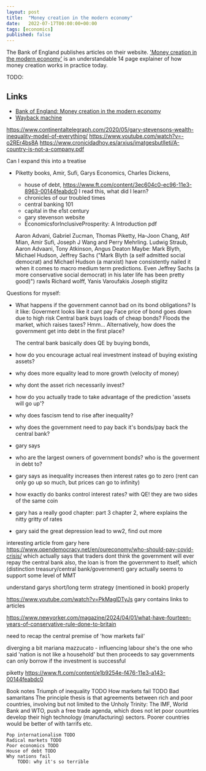 ```yaml
---
layout: post
title:  "Money creation in the modern economy"
date:   2022-07-17T00:00:00+00:00
tags: [economics]
published: false
---
```


The Bank of England publishes articles on their website. ['Money creation in the modern economy'](https://www.bankofengland.co.uk/quarterly-bulletin/2014/q1/money-creation-in-the-modern-economy) is an understandable 14 page explainer of how money creation works in practice today.

TODO:

## Links

- [Bank of England: Money creation in the modern economy](https://www.bankofengland.co.uk/quarterly-bulletin/2014/q1/money-creation-in-the-modern-economy)
- [Wayback machine](<https://web.archive.org/web/20220531180345/https://www.bankofengland.co.uk/quarterly-bulletin/2014/q1/money-creation-in-the-modern-economy>)

https://www.continentaltelegraph.com/2020/05/gary-stevensons-wealth-inequality-model-of-everything/
https://www.youtube.com/watch?v=-o2REr4bs8A
https://www.cronicidadhoy.es/arxius/imatgesbutlleti/A-country-is-not-a-company.pdf


Can I expand this into a treatise
- Piketty books, Amir, Sufi, Garys Economics, Charles Dickens, 
    - house of debt, https://www.ft.com/content/3ec604c0-ec96-11e3-8963-00144feabdc0
        I read this, what did I learn?
    - chronicles of our troubled times
    - central banking 101
    - capital in the e1st century 
    - gary stevenson website
    - EconomicsforInclusiveProsperity: A Introduction pdf

    Aaron Advani, Gabriel Zucman, Thomas Piketty, Ha-Joon Chang, Atif Mian, Amir Sufi,
    Joseph J Wang and Perry Mehrling. Ludwig Straub, Aaron Advaani, Tony Atkinson, Angus Deaton
    Maybe: Mark Blyth, Michael Hudson, Jeffrey Sachs ("Mark Blyth (a self admitted social democrat) and Michael Hudson (a marxist) have consistently nailed it when it comes to macro medium term predictions. Even Jeffrey Sachs (a more conservative social democrat) in his later life has been pretty good)")
    rawls
    Richard wolff, Yanis Varoufakis
    Joseph stiglitz

Questions for myself:
- What happens if the government cannot bad on its bond obligations?
    Is it like:
        Goverment looks like it cant pay
        Face price of bond goes down due to high risk
        Central bank buys loads of cheap bonds?
        Floods the market, which raises taxes? 
        Hmm...
    Alternatively, how does the government get into debt in the first place?
         


    The central bank basically does QE by buying bonds, 
- how do you encourage actual real investment instead of buying existing assets?
- why does more equality lead to more growth
    (velocity of money)
- why dont the asset rich necessarily invest?
- how do you actually trade to take advantage of the prediction 'assets will go up'?
- why does fascism tend to rise after inequality?
- why does the government need to pay back it's bonds/pay back the central bank?
- gary says
- who are the largest owners of government bonds? who is the goverment in debt to?
- gary says as inequality increases then interest rates go to zero
    (rent can only go up so much, but prices can go to infinity)
- how exactly do banks control interest rates?
    with QE! they are two sides of the same coin
- gary has a really good chapter: part 3 chapter 2, where explains the nitty gritty of rates
- gary said the great depression lead to ww2, find out more

interesting article from gary here
    https://www.opendemocracy.net/en/oureconomy/who-should-pay-covid-crisis/
    which actually says that traders dont think the government will ever repay the central bank
    also, the loan is from the government to itself, which  (distinction treasury/central bank/government)
    gary actually seems to support some level of MMT

understand garys short/long term strategy (mentioned in book) properly

https://www.youtube.com/watch?v=PkMaglDTyJs gary
    contains links to articles

https://www.newyorker.com/magazine/2024/04/01/what-have-fourteen-years-of-conservative-rule-done-to-britain

need to recap the central premise of 'how markets fail'

diverging a bit mariana mazzucato - influencing labour
    she's the one who said 'nation is not like a household'
    but then proceeds to say governments can only borrow if the investment is successful

piketty
    https://www.ft.com/content/e1b9254e-f476-11e3-a143-00144feabdc0

Book notes
    Triumph of inequality TODO
    How markets fail TODO
    Bad samaritans
        The principle thesis is that agreements between rich and poor countries, involving but not limited to the Unholy Trinity: The IMF, World Bank and WTO, push a free trade agenda, which does not let poor countries develop their high technology (manufacturing) sectors. Poorer countries would be better of with tarrifs etc.

    Pop internationalism TODO
    Radical markets TODO
    Poor economics TODO
    House of debt TODO
    Why nations fail
        TODO: why it's so terrible